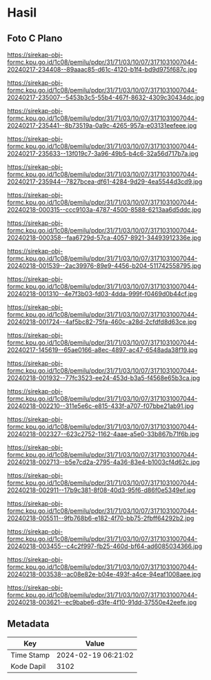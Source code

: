 # Hasil

## Foto C Plano

https://sirekap-obj-formc.kpu.go.id/1c08/pemilu/pdpr/31/71/03/10/07/3171031007044-20240217-234408--89aaac85-d61c-4120-b1f4-bd9d975f687c.jpg

https://sirekap-obj-formc.kpu.go.id/1c08/pemilu/pdpr/31/71/03/10/07/3171031007044-20240217-235007--5453b3c5-55b4-467f-8632-4309c30434dc.jpg

https://sirekap-obj-formc.kpu.go.id/1c08/pemilu/pdpr/31/71/03/10/07/3171031007044-20240217-235441--8b73519a-0a9c-4265-957a-e03131eefeee.jpg

https://sirekap-obj-formc.kpu.go.id/1c08/pemilu/pdpr/31/71/03/10/07/3171031007044-20240217-235633--13f019c7-3a96-49b5-b4c6-32a56d717b7a.jpg

https://sirekap-obj-formc.kpu.go.id/1c08/pemilu/pdpr/31/71/03/10/07/3171031007044-20240217-235944--7827bcea-df61-4284-9d29-4ea5544d3cd9.jpg

https://sirekap-obj-formc.kpu.go.id/1c08/pemilu/pdpr/31/71/03/10/07/3171031007044-20240218-000315--ccc9103a-4787-4500-8588-6213aa6d5ddc.jpg

https://sirekap-obj-formc.kpu.go.id/1c08/pemilu/pdpr/31/71/03/10/07/3171031007044-20240218-000358--faa6729d-57ca-4057-8921-34493912336e.jpg

https://sirekap-obj-formc.kpu.go.id/1c08/pemilu/pdpr/31/71/03/10/07/3171031007044-20240218-001539--2ac39976-89e9-4456-b204-511742558795.jpg

https://sirekap-obj-formc.kpu.go.id/1c08/pemilu/pdpr/31/71/03/10/07/3171031007044-20240218-001310--4e7f3b03-fd03-4dda-999f-f0469d0b44cf.jpg

https://sirekap-obj-formc.kpu.go.id/1c08/pemilu/pdpr/31/71/03/10/07/3171031007044-20240218-001724--4af5bc82-75fa-460c-a28d-2cfdfd8d63ce.jpg

https://sirekap-obj-formc.kpu.go.id/1c08/pemilu/pdpr/31/71/03/10/07/3171031007044-20240217-145619--65ae0166-a8ec-4897-ac47-6548ada38f19.jpg

https://sirekap-obj-formc.kpu.go.id/1c08/pemilu/pdpr/31/71/03/10/07/3171031007044-20240218-001932--77fc3523-ee24-453d-b3a5-f4568e65b3ca.jpg

https://sirekap-obj-formc.kpu.go.id/1c08/pemilu/pdpr/31/71/03/10/07/3171031007044-20240218-002210--311e5e6c-e815-433f-a707-f07bbe21ab91.jpg

https://sirekap-obj-formc.kpu.go.id/1c08/pemilu/pdpr/31/71/03/10/07/3171031007044-20240218-002327--623c2752-1162-4aae-a5e0-33b867b71f6b.jpg

https://sirekap-obj-formc.kpu.go.id/1c08/pemilu/pdpr/31/71/03/10/07/3171031007044-20240218-002713--b5e7cd2a-2795-4a36-83e4-b1003cf4d62c.jpg

https://sirekap-obj-formc.kpu.go.id/1c08/pemilu/pdpr/31/71/03/10/07/3171031007044-20240218-002911--17b9c381-8f08-40d3-95f6-d86f0e5349ef.jpg

https://sirekap-obj-formc.kpu.go.id/1c08/pemilu/pdpr/31/71/03/10/07/3171031007044-20240218-005511--9fb768b6-e182-4f70-bb75-2fbff64292b2.jpg

https://sirekap-obj-formc.kpu.go.id/1c08/pemilu/pdpr/31/71/03/10/07/3171031007044-20240218-003455--c4c2f997-fb25-460d-bf64-ad6085034366.jpg

https://sirekap-obj-formc.kpu.go.id/1c08/pemilu/pdpr/31/71/03/10/07/3171031007044-20240218-003538--ac08e82e-b04e-493f-a4ce-94eaf1008aee.jpg

https://sirekap-obj-formc.kpu.go.id/1c08/pemilu/pdpr/31/71/03/10/07/3171031007044-20240218-003621--ec9babe6-d3fe-4f10-91dd-37550e42eefe.jpg


## Metadata

| Key        | Value               |
| ---------- | ------------------- |
| Time Stamp | 2024-02-19 06:21:02 |
| Kode Dapil | 3102                |



